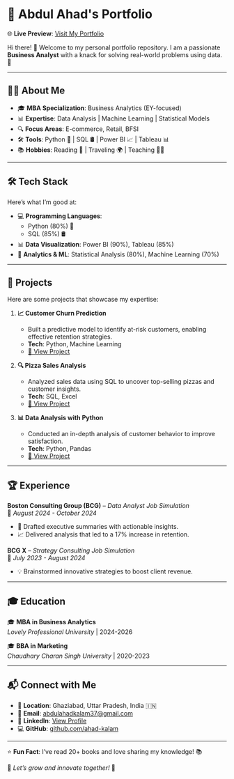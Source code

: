 # 🌟 Abdul Ahad's Portfolio

🌐 **Live Preview**: [Visit My Portfolio](https://ahad-kalam.github.io/abdulahad_portfolio.github/)  

Hi there! 👋 Welcome to my personal portfolio repository. I am a passionate **Business Analyst** with a knack for solving real-world problems using data. 🚀

---

## 👨‍💻 **About Me**
- 🎓 **MBA Specialization**: Business Analytics (EY-focused)  
- 📊 **Expertise**: Data Analysis | Machine Learning | Statistical Models  
- 🔍 **Focus Areas**: E-commerce, Retail, BFSI  
- 🛠️ **Tools**: Python 🐍 | SQL 🛢️ | Power BI 📈 | Tableau 📊  
- 📚 **Hobbies**: Reading 📖 | Traveling 🌍 | Teaching 🧑‍🏫  

---

## 🛠️ **Tech Stack**
Here’s what I’m good at:
- 💻 **Programming Languages**:  
  - Python (80%) 🐍  
  - SQL (85%) 🛢️  
- 📊 **Data Visualization**: Power BI (90%), Tableau (85%)  
- 🧮 **Analytics & ML**: Statistical Analysis (80%), Machine Learning (70%)  

---

## 📂 **Projects**  
Here are some projects that showcase my expertise:

1. **📈 Customer Churn Prediction**  
   - Built a predictive model to identify at-risk customers, enabling effective retention strategies.  
   - **Tech**: Python, Machine Learning  
   - [🔗 View Project](https://github.com/ahad-kalam/Customer-Churn-Prediction)  

2. **🔍 Pizza Sales Analysis**  
   - Analyzed sales data using SQL to uncover top-selling pizzas and customer insights.  
   - **Tech**: SQL, Excel  
   - [🔗 View Project](https://github.com/ahad-kalam/Pizza-Sales-Analysis)  

3. **📊 Data Analysis with Python**  
   - Conducted an in-depth analysis of customer behavior to improve satisfaction.  
   - **Tech**: Python, Pandas  
   - [🔗 View Project](https://github.com/ahad-kalam/Data-Analysis-Python)  

---

## 🏆 **Experience**
**Boston Consulting Group (BCG)** – *Data Analyst Job Simulation*  
📅 *August 2024 - October 2024*  
- 📝 Drafted executive summaries with actionable insights.  
- 📈 Delivered analysis that led to a 17% increase in retention.  

**BCG X** – *Strategy Consulting Job Simulation*  
📅 *July 2023 - August 2024*  
- 💡 Brainstormed innovative strategies to boost client revenue.

---

## 🎓 **Education**
🎓 **MBA in Business Analytics**  
*Lovely Professional University* | 2024-2026  

🎓 **BBA in Marketing**  
*Chaudhary Charan Singh University* | 2020-2023  

---

## 📬 **Connect with Me**
- 📍 **Location**: Ghaziabad, Uttar Pradesh, India 🇮🇳  
- 📧 **Email**: [abdulahadkalam37@gmail.com](mailto:abdulahadkalam37@gmail.com)  
- 🔗 **LinkedIn**: [View Profile](https://www.linkedin.com)  
- 💻 **GitHub**: [github.com/ahad-kalam](https://github.com/ahad-kalam)  

---

⭐ **Fun Fact**: I’ve read 20+ books and love sharing my knowledge! 📚  

🌟 *Let’s grow and innovate together!* 🚀  
